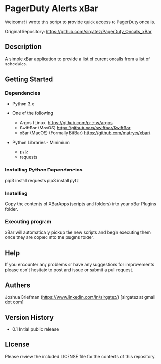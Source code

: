 # PagerDuty Alerts xBar

Welcome! I wrote this script to provide quick access to PagerDuty oncalls.

Original Repository: https://github.com/sirgatez/PagerDuty_Oncalls_xBar

## Description

A simple xBar application to provide a list of curent oncalls from a list of schedules.

## Getting Started

### Dependencies

* Python 3.x

* One of the following
	* Argos (Linux) https://github.com/p-e-w/argos
	* SwiftBar (MacOS) https://github.com/swiftbar/SwiftBar
	* xBar (MacOS) (Formally BitBar) https://github.com/matryer/xbar/

* Python Libraries - Minimium:
	* pytz
	* requests

### Installing Python Dependancies

pip3 install requests
pip3 install pytz

### Installing

Copy the contents of XBarApps (scripts and folders) into your xBar Plugins folder.

### Executing program

xBar will automatically pickup the new scripts and begin executing them once they are copied into the plugins folder.

## Help

If you encounter any problems or have any suggestions for improvements please don't hesitate to post and issue or submit a pull request.

## Authers

Joshua Briefman (https://www.linkedin.com/in/sirgatez/) [sirgatez at gmail dot com]

## Version History

* 0.1 Initial public release

## License

Please review the included LICENSE file for the contents of this repository.
